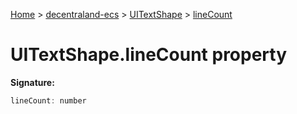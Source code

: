 [Home](./index) &gt; [decentraland-ecs](./decentraland-ecs.md) &gt; [UITextShape](./decentraland-ecs.uitextshape.md) &gt; [lineCount](./decentraland-ecs.uitextshape.linecount.md)

# UITextShape.lineCount property


**Signature:**
```javascript
lineCount: number
```
